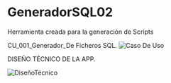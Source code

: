 # GeneradorSQL02
Herramienta creada para la generación de Scripts

CU_001_Generador_De Ficheros SQL.
![Caso De Uso](https://user-images.githubusercontent.com/34497080/111458353-9e051f00-8719-11eb-8dd2-cf895cafd478.png)

DISEÑO TÉCNICO DE LA APP.

![DiseñoTécnico](https://user-images.githubusercontent.com/34497080/111458356-9e9db580-8719-11eb-82de-a70092b27309.png)
